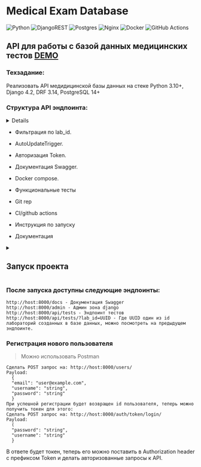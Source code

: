  # Medical Exam Database
  
  ![Python](https://img.shields.io/badge/python-3670A0?style=for-the-badge&logo=python&logoColor=ffdd54)
  ![DjangoREST](https://img.shields.io/badge/DJANGO-REST-ff1709?style=for-the-badge&logo=django&logoColor=white&color=ff1709&labelColor=gray) 
  ![Postgres](https://img.shields.io/badge/postgres-%23316192.svg?style=for-the-badge&logo=postgresql&logoColor=white)
  ![Nginx](https://img.shields.io/badge/nginx-%23009639.svg?style=for-the-badge&logo=nginx&logoColor=white)
  ![Docker](https://img.shields.io/badge/docker-%230db7ed.svg?style=for-the-badge&logo=docker&logoColor=white)
  ![GitHub Actions](https://img.shields.io/badge/github%20actions-%232671E5.svg?style=for-the-badge&logo=githubactions&logoColor=white)


## API для работы с базой данных медицинских тестов [DEMO](http://medtest.ddns.net)


### Техзадание:
Реализовать API медидицинской базы данных на стеке Python 3.10+, Django 4.2, DRF 3.14, PostgreSQL 14+

### Структура API эндпоинта:
<details>
```json
{
    "id": "1019d05d-8683-4410-b4c1-01014ee99575",
    "lab_id": "1fc0e364-0fbb-4884-99ce-93e9d541dbfd",
    "duration_seconds": 360,
    "results": [
        {
            "id": "4f394168-b88b-404f-a1d6-9c710f9ad752",
            "score": "0.12345",
            "indicator_name": "способность к усвоению информации",
            "metric_name": "cкорость реакции",
            "metric_unit": "секунды",
            "is_within_normal_range": true,
        },
        {
            "id": "ad03ba61-6f67-4776-b61d-6557e27ab3c1",
            "score": "99.00000",
            "indicator_name": "cпособность к усвоению информации",
            "metric_name": "доля ошибок",
            "metric_unit": "%",
            "is_within_normal_range": false,
        },
		…
    ],
}
```
</details>


- Фильтрация по lab_id.

- AutoUpdateTrigger.  

- Авторизация Token. 

- Документация Swagger.

- Docker compose.

- Функциональные тесты

- Git rep

- CI/github actions

- Инструкция по запуску

- Документация


<details>
  <summary>
    <h2>Запуск проекта</h2>
  </summary>


1. Клонировать репозиторий на linux host.
   ```
   $ git clone https://github.com/tr202/medical_exam.git
   ```
2. Перейти в папку проекта :
  
     ```
      $ cd /medical_exam/
     ```
 
3. Сделать скрипт запуска исполняемым:
    ```
      $ sudo chmod ugo+x start
      $ sudo chmod ugo+x stop
    ```
4. Запуск приложения:
    ```
      $ sudo ./start
    ```
    Содержимое файла
    ```
        #!/bin/bash
		docker-compose -f docker-compose.yml up -d
		docker-compose -f docker-compose.yml exec catalog python manage.py migrate
		docker-compose -f docker-compose.yml exec catalog python manage.py collectstatic
		docker-compose -f docker-compose.yml exec catalog cp -r /app/collected_static/. /static/static
		docker-compose -f docker-compose.yml exec catalog python manage.py loaddata db.json
		echo Test the endpoints
    ```
  
5. Остановка:
   ```
       $ sudo ./stop
   ```
     Содержимое файла:
   ```
        #!/bin/bash
		docker-compose -f docker-compose.yml down
        
   ```
</details>   
   
### После запуска доступны следующие эндпоинты:

```
http://host:8000/docs - Документация Swagger
http://host:8000/admin - Админ зона django
http://host:8000/api/tests - Эндпоинт тестов
http://host:8000/api/tests/?lab_id=UUID - Где UUID один из id лабораторий созданных в базе данных, можно посмотреть на предыдущем эндпоинте.  

```

### Регистрация нового пользователя
> Можно использовать Postman
```
Сделать POST запрос на: http://host:8000/users/
Payload:
  {
  "email": "user@example.com",
  "username": "string",
  "password": "string"
  }
При успешной регистрации будет возвращен id пользователя, теперь можно получить токен для этого:
Сделать POST запрос на: http://host:8000/auth/token/login/
Payload:
  (
  "password": "string",
  "username": "string"
  }
```
В ответе будет токен, теперь его можно поставить в Authorization header c префиксом Token
и делать авторизованные запросы к API.


